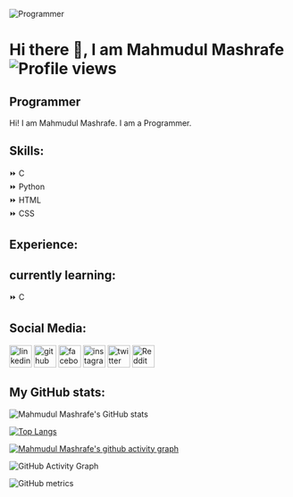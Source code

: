 ![Programmer](https://pbs.twimg.com/profile_banners/1222442423089008640/1661974441/1080x360)
# Hi there 👋, I am Mahmudul Mashrafe                                     </br> ![Profile views](https://gpvc.arturio.dev/mahmudulmashrafe) 
## Programmer

 

Hi! I am Mahmudul Mashrafe. I am a Programmer.

## Skills: 
⏩ C <br>
⏩ Python <br>
⏩ HTML <br>
⏩ CSS <br>
## Experience:

## currently learning:
⏩ C 

## Social Media:
[<img src='https://play-lh.googleusercontent.com/kMofEFLjobZy_bCuaiDogzBcUT-dz3BBbOrIEjJ-hqOabjK8ieuevGe6wlTD15QzOqw' alt='linkedin' height='40'>](https://www.linkedin.com/in/mahmudulmashrafe/)  [<img src='https://imgs.search.brave.com/uZ3w9kTKDCmR5PrCI-mWJOqkXx_XlT14mNDEaNcRGu0/rs:fit:474:225:1/g:ce/aHR0cHM6Ly90c2Uz/Lm1tLmJpbmcubmV0/L3RoP2lkPU9JUC5j/a2VVRmsteWlkMHZm/V25kNTZ3N3dBSGFI/YSZwaWQ9QXBp' alt='github' height='40'>](https://github.com/mahmudulmashrafe)  [<img src='https://www.facebook.com/images/fb_icon_325x325.png' alt='facebook' height='40'>](https://www.facebook.com/mahmudulmashrafe)  [<img src='https://img.freepik.com/free-vector/instagram-icon_1057-2227.jpg' alt='instagram' height='40'>](https://www.instagram.com/mahmudulmashrafe/)  [<img src='https://pbs.twimg.com/profile_images/1488548719062654976/u6qfBBkF_400x400.jpg' alt='twitter' height='40'>](https://twitter.com/iammashrafe)  [<img src='https://external-preview.redd.it/iDdntscPf-nfWKqzHRGFmhVxZm4hZgaKe5oyFws-yzA.png?width=640&crop=smart&auto=webp&s=bfd318557bf2a5b3602367c9c4d9cd84d917ccd5' alt='Reddit' height='40'>](https://www.reddit.com/user/MahmudulMashrafe) 

## My GitHub stats:

![Mahmudul Mashrafe's GitHub stats](https://github-readme-stats.vercel.app/api?username=mahmudulmashrafe&show_icons=true&theme=midnight-purple)

[![Top Langs](https://github-readme-stats.vercel.app/api/top-langs/?username=mahmudulmashrafe&layout=compact)](https://github.com/anuraghazra/github-readme-stats)

[![Mahmudul Mashrafe's github activity graph](https://activity-graph.herokuapp.com/graph?username=mahmudulmashrafe&custom_title=xcode=true)](https://github.com/ashutosh00710/github-readme-activity-graph)

![GitHub Activity Graph](https://activity-graph.herokuapp.com/graph?username=mahmudulmashrafe)  

![GitHub metrics](https://metrics.lecoq.io/mahmudulmashrafe)  





